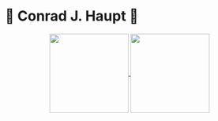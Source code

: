 # 👋 Conrad J. Haupt 🖖

<div style="text-align:center;">
<a href="https://conradhaupt.com" style="vertical-align:top;">
  <img align="center" height="160px" src="https://github-readme-stats.vercel.app/api?username=conradhaupt&show_icons=true&count_private=true&theme=dark" />
</a>
<a href="https://conradhaupt.com" style="vertical-align:top;">
  <img align="center" height="160px" src="https://github-readme-stats.vercel.app/api/top-langs/?username=conradhaupt&layout=compact&count_private=true&theme=dark" />
</a>
</div>
